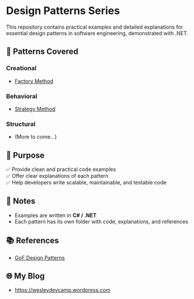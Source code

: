 # Design Patterns Series

This repository contains practical examples and detailed explanations for essential design patterns in software engineering, demonstrated with .NET.

## 📌 Patterns Covered
### Creational
- [Factory Method](./docs/FactoryReadme.md)

### Behavioral
- [Strategy Method](./docs/StrategyReadme.md)

### Structural
- (More to come...)

## 🚀 Purpose

✅ Provide clean and practical code examples  
✅ Offer clear explanations of each pattern  
✅ Help developers write scalable, maintainable, and testable code  

## 📝 Notes

- Examples are written in **C# / .NET**
- Each pattern has its own folder with code, explanations, and references

## 📚 References
- [GoF Design Patterns](https://en.wikipedia.org/wiki/Design_Patterns)

## 🌐 My Blog
- https://wesleydevcamp.wordpress.com